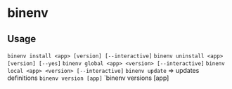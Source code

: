 # binenv

## Usage

`binenv install <app> [version] [--interactive]`
`binenv uninstall <app> [version] [--yes]`
`binenv global <app> <version> [--interactive]`
`binenv local <app> <version> [--interactive]`
`binenv update` => updates definitions
`binenv version [app]`
`binenv versions [app]